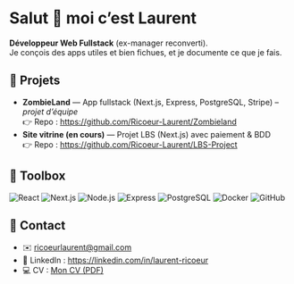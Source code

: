 # Salut 👋 moi c’est Laurent
**Développeur Web Fullstack** (ex-manager reconverti).  
Je conçois des apps utiles et bien fichues, et je documente ce que je fais.

## 🚀 Projets
- **ZombieLand** — App fullstack (Next.js, Express, PostgreSQL, Stripe) – *projet d’équipe*  
  👉 Repo : https://github.com/Ricoeur-Laurent/Zombieland
- **Site vitrine (en cours)** — Projet LBS (Next.js) avec paiement & BDD  
  👉 Repo : https://github.com/Ricoeur-Laurent/LBS-Project

## 🧰 Toolbox
![React](https://img.shields.io/badge/React-20232a?style=for-the-badge&logo=react&logoColor=61DAFB)
![Next.js](https://img.shields.io/badge/Next.js-000?style=for-the-badge&logo=nextdotjs)
![Node.js](https://img.shields.io/badge/Node.js-3c873a?style=for-the-badge&logo=nodedotjs&logoColor=fff)
![Express](https://img.shields.io/badge/Express-000?style=for-the-badge&logo=express&logoColor=fff)
![PostgreSQL](https://img.shields.io/badge/PostgreSQL-316192?style=for-the-badge&logo=postgresql&logoColor=fff)
![Docker](https://img.shields.io/badge/Docker-0db7ed?style=for-the-badge&logo=docker&logoColor=fff)
![GitHub](https://img.shields.io/badge/GitHub-181717?style=for-the-badge&logo=github)

## 👋 Contact
- ✉️  ricoeurlaurent@gmail.com  
- 💼  LinkedIn : https://linkedin.com/in/laurent-ricoeur  
- 💻  CV : [Mon CV (PDF)](CV_Laurent_Ricoeur_2025-10.pdf)

